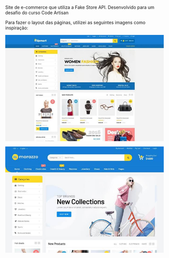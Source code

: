 Site de e-commerce que utiliza a Fake Store API. Desenvolvido para um desafio do curso Code Artisan


Para fazer o layout das páginas, utilizei as seguintes imagens como inspiração:

![Inspiração 1](https://github.com/raphaelceccato/codeartisan-ecommerce/blob/main/extras/inspiracao%20layout%201.jpg?raw=true)

![Inspiração 2](https://github.com/raphaelceccato/codeartisan-ecommerce/blob/main/extras/inspiracao%20layout%202.jpg?raw=true)
